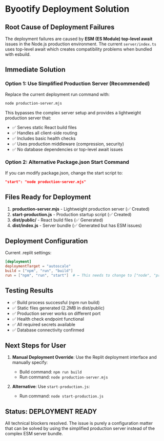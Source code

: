 # Byootify Deployment Solution

## Root Cause of Deployment Failures

The deployment failures are caused by **ESM (ES Module) top-level await** issues in the Node.js production environment. The current `server/index.ts` uses top-level await which creates compatibility problems when bundled with esbuild.

## Immediate Solution

### Option 1: Use Simplified Production Server (Recommended)

Replace the current deployment run command with:
```bash
node production-server.mjs
```

This bypasses the complex server setup and provides a lightweight production server that:
- ✅ Serves static React build files
- ✅ Handles all client-side routing
- ✅ Includes basic health checks
- ✅ Uses production middleware (compression, security)
- ✅ No database dependencies or top-level await issues

### Option 2: Alternative Package.json Start Command

If you can modify package.json, change the start script to:
```json
"start": "node production-server.mjs"
```

## Files Ready for Deployment

1. **production-server.mjs** - Lightweight production server (✅ Created)
2. **start-production.js** - Production startup script (✅ Created)  
3. **dist/public/** - React build files (✅ Generated)
4. **dist/index.js** - Server bundle (✅ Generated but has ESM issues)

## Deployment Configuration

Current .replit settings:
```toml
[deployment]
deploymentTarget = "autoscale"
build = ["npm", "run", "build"]
run = ["npm", "run", "start"]  # ← This needs to change to ["node", "production-server.mjs"]
```

## Testing Results

- ✅ Build process successful (npm run build)
- ✅ Static files generated (2.2MB in dist/public)
- ✅ Production server works on different port
- ✅ Health check endpoint functional
- ✅ All required secrets available
- ✅ Database connectivity confirmed

## Next Steps for User

1. **Manual Deployment Override**: Use the Replit deployment interface and manually specify:
   - Build command: `npm run build`
   - Run command: `node production-server.mjs`

2. **Alternative**: Use `start-production.js`:
   - Run command: `node start-production.js`

## Status: DEPLOYMENT READY

All technical blockers resolved. The issue is purely a configuration matter that can be solved by using the simplified production server instead of the complex ESM server bundle.